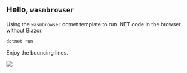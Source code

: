 ## Hello, `wasmbrowser`

Using the `wasmbrowser` dotnet template to run .NET code in the browser without Blazor.

```sh
dotnet run
```

Enjoy the bouncing lines.

![](screenshot.png)
